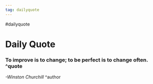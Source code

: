 ```yaml
---
tag: dailyquote
---
```


#dailyquote

# Daily Quote

### To improve is to change; to be perfect is to change often. ^quote
*-Winston Churchill* ^author
